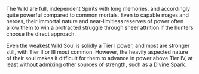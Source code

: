 The Wild are full, independent Spirits with long memories, and accordingly quite powerful compared to common mortals. Even to capable mages and heroes, their immortal nature and near-limitless reserves of power often allow them to win a protracted struggle through sheer attrition if the hunters choose the direct approach.

Even the weakest Wild Soul is solidly a Tier I power, and most are stronger still, with Tier II or III most common. However, the heavily aspected nature of their soul makes it difficult for them to advance in power above Tier IV, at least without admixing other sources of strength, such as a Divine Spark.